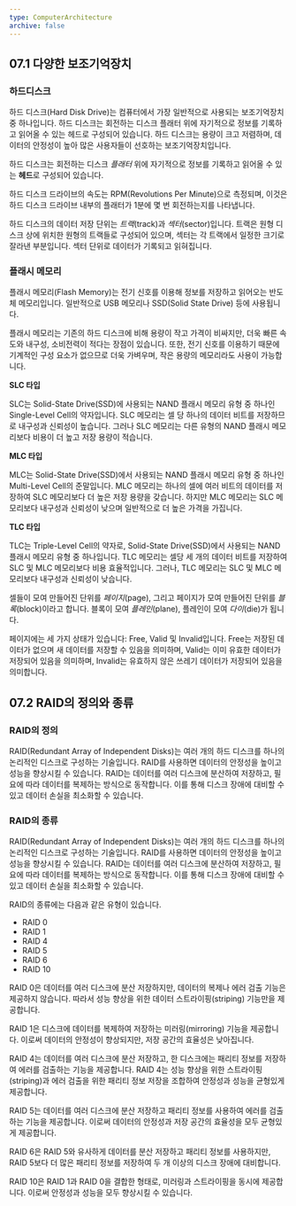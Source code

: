 ```yaml
---
type: ComputerArchitecture
archive: false
---
```

## 07.1 다양한 보조기억장치

### 하드디스크

하드 디스크(Hard Disk Drive)는 컴퓨터에서 가장 일반적으로 사용되는 보조기억장치 중 하나입니다. 하드 디스크는 회전하는 디스크 플래터 위에 자기적으로 정보를 기록하고 읽어올 수 있는 헤드로 구성되어 있습니다. 하드 디스크는 용량이 크고 저렴하며, 데이터의 안정성이 높아 많은 사용자들이 선호하는 보조기억장치입니다.

하드 디스크는 회전하는 디스크 _플래터_ 위에 자기적으로 정보를 기록하고 읽어올 수 있는 **헤드**로 구성되어 있습니다.

하드 디스크 드라이브의 속도는 RPM(Revolutions Per Minute)으로 측정되며, 이것은 하드 디스크 드라이브 내부의 플래터가 1분에 몇 번 회전하는지를 나타냅니다.

하드 디스크의 데이터 저장 단위는 _트랙_(track)과 _섹터_(sector)입니다. 트랙은 원형 디스크 상에 위치한 원형의 트랙들로 구성되어 있으며, 섹터는 각 트랙에서 일정한 크기로 잘라낸 부분입니다. 섹터 단위로 데이터가 기록되고 읽혀집니다.

### 플래시 메모리

플래시 메모리(Flash Memory)는 전기 신호를 이용해 정보를 저장하고 읽어오는 반도체 메모리입니다. 일반적으로 USB 메모리나 SSD(Solid State Drive) 등에 사용됩니다.

플래시 메모리는 기존의 하드 디스크에 비해 용량이 작고 가격이 비싸지만, 더욱 빠른 속도와 내구성, 소비전력이 적다는 장점이 있습니다. 또한, 전기 신호를 이용하기 때문에 기계적인 구성 요소가 없으므로 더욱 가벼우며, 작은 용량의 메모리라도 사용이 가능합니다.

**SLC 타입**

SLC는 Solid-State Drive(SSD)에 사용되는 NAND 플래시 메모리 유형 중 하나인 Single-Level Cell의 약자입니다. SLC 메모리는 셀 당 하나의 데이터 비트를 저장하므로 내구성과 신뢰성이 높습니다. 그러나 SLC 메모리는 다른 유형의 NAND 플래시 메모리보다 비용이 더 높고 저장 용량이 적습니다.

**MLC 타입**

MLC는 Solid-State Drive(SSD)에서 사용되는 NAND 플래시 메모리 유형 중 하나인 Multi-Level Cell의 준말입니다. MLC 메모리는 하나의 셀에 여러 비트의 데이터를 저장하여 SLC 메모리보다 더 높은 저장 용량을 갖습니다. 하지만 MLC 메모리는 SLC 메모리보다 내구성과 신뢰성이 낮으며 일반적으로 더 높은 가격을 가집니다.

**TLC 타입**

TLC는 Triple-Level Cell의 약자로, Solid-State Drive(SSD)에서 사용되는 NAND 플래시 메모리 유형 중 하나입니다. TLC 메모리는 셀당 세 개의 데이터 비트를 저장하여 SLC 및 MLC 메모리보다 비용 효율적입니다. 그러나, TLC 메모리는 SLC 및 MLC 메모리보다 내구성과 신뢰성이 낮습니다.

셀들이 모여 만들어진 단위를 _페이지_(page), 그리고 페이지가 모여 만들어진 단위를 _블록_(block)이라고 합니다. 블록이 모여 _플레인_(plane), 플레인이 모여 _다이_(die)가 됩니다.

페이지에는 세 가지 상태가 있습니다: Free, Valid 및 Invalid입니다. Free는 저장된 데이터가 없으며 새 데이터를 저장할 수 있음을 의미하며, Valid는 이미 유효한 데이터가 저장되어 있음을 의미하며, Invalid는 유효하지 않은 쓰레기 데이터가 저장되어 있음을 의미합니다.

## 07.2 RAID의 정의와 종류

### RAID의 정의

RAID(Redundant Array of Independent Disks)는 여러 개의 하드 디스크를 하나의 논리적인 디스크로 구성하는 기술입니다. RAID를 사용하면 데이터의 안정성을 높이고 성능을 향상시킬 수 있습니다. RAID는 데이터를 여러 디스크에 분산하여 저장하고, 필요에 따라 데이터를 복제하는 방식으로 동작합니다. 이를 통해 디스크 장애에 대비할 수 있고 데이터 손실을 최소화할 수 있습니다.

### RAID의 종류

RAID(Redundant Array of Independent Disks)는 여러 개의 하드 디스크를 하나의 논리적인 디스크로 구성하는 기술입니다. RAID를 사용하면 데이터의 안정성을 높이고 성능을 향상시킬 수 있습니다. RAID는 데이터를 여러 디스크에 분산하여 저장하고, 필요에 따라 데이터를 복제하는 방식으로 동작합니다. 이를 통해 디스크 장애에 대비할 수 있고 데이터 손실을 최소화할 수 있습니다.

RAID의 종류에는 다음과 같은 유형이 있습니다.

- RAID 0
- RAID 1
- RAID 4
- RAID 5
- RAID 6
- RAID 10

RAID 0은 데이터를 여러 디스크에 분산 저장하지만, 데이터의 복제나 에러 검출 기능은 제공하지 않습니다. 따라서 성능 향상을 위한 데이터 스트라이핑(striping) 기능만을 제공합니다.

RAID 1은 디스크에 데이터를 복제하여 저장하는 미러링(mirroring) 기능을 제공합니다. 이로써 데이터의 안정성이 향상되지만, 저장 공간의 효율성은 낮아집니다.

RAID 4는 데이터를 여러 디스크에 분산 저장하고, 한 디스크에는 패리티 정보를 저장하여 에러를 검출하는 기능을 제공합니다. RAID 4는 성능 향상을 위한 스트라이핑(striping)과 에러 검출을 위한 패리티 정보 저장을 조합하여 안정성과 성능을 균형있게 제공합니다.

RAID 5는 데이터를 여러 디스크에 분산 저장하고 패리티 정보를 사용하여 에러를 검출하는 기능을 제공합니다. 이로써 데이터의 안정성과 저장 공간의 효율성을 모두 균형있게 제공합니다.

RAID 6은 RAID 5와 유사하게 데이터를 분산 저장하고 패리티 정보를 사용하지만, RAID 5보다 더 많은 패리티 정보를 저장하여 두 개 이상의 디스크 장애에 대비합니다.

RAID 10은 RAID 1과 RAID 0을 결합한 형태로, 미러링과 스트라이핑을 동시에 제공합니다. 이로써 안정성과 성능을 모두 향상시킬 수 있습니다.